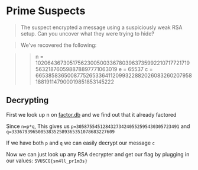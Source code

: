 # Prime Suspects
> The suspect encrypted a message using a suspiciously weak RSA setup. Can you uncover what they were trying to hide?

> We've recovered the following:

> > n = 102064367305175623005003367803963735992210717721719563218760598878897771063019 e = 65537 c = 66538583650087752653364112099322882026083260207958188191147900019851853145222

## Decrypting

First we look up n on [factor.db](https://factordb.com/) and we find out that it already factored

Since `n=p*q`, This gives us `p=305875545128432734240552595430305723491` and `q=333679396508538352589365351078683227609`

If we have both `p` and `q` we can easily decrypt our message `c`

Now we can just look up any RSA decrypter and get our flag by plugging in our values: `SVUSCG{sm4ll_pr1m3s}` 
